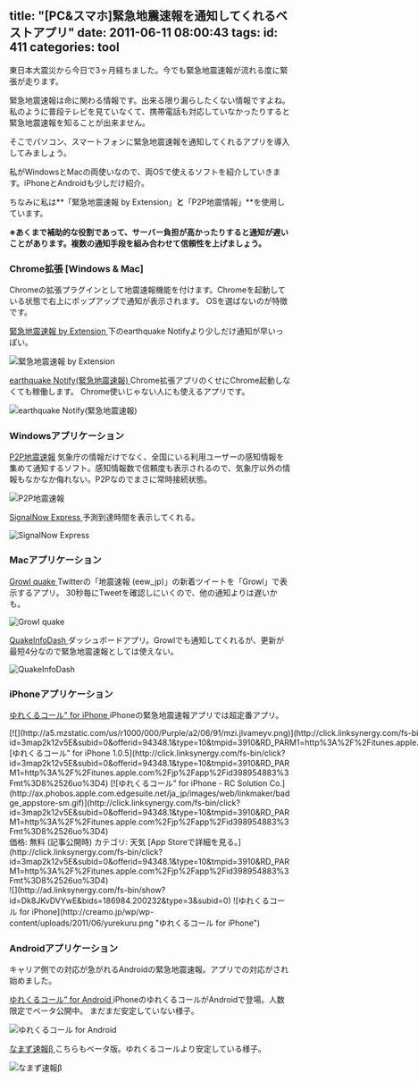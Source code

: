 title: "[PC&スマホ]緊急地震速報を通知してくれるベストアプリ"
date: 2011-06-11 08:00:43
tags:
id: 411
categories: tool
---

東日本大震災から今日で3ヶ月経ちました。今でも緊急地震速報が流れる度に緊張が走ります。

緊急地震速報は命に関わる情報です。出来る限り漏らしたくない情報ですよね。
私のように普段テレビを見ていなくて、携帯電話も対応していなかったりすると緊急地震速報を知ることが出来ません。

そこでパソコン、スマートフォンに緊急地震速報を通知してくれるアプリを導入してみましょう。

私がWindowsとMacの両使いなので、両OSで使えるソフトを紹介していきます。iPhoneとAndroidも少しだけ紹介。

ちなみに私は**「緊急地震速報 by Extension」**と**「P2P地震情報」**を使用しています。

**※あくまで補助的な役割であって、サーバー負担が高かったりすると通知が遅いことがあります。複数の通知手段を組み合わせて信頼性を上げましょう。**

### Chrome拡張 [Windows &amp; Mac]

Chromeの拡張プラグインとして地震速報機能を付けます。Chromeを起動している状態で右上にポップアップで通知が表示されます。
OSを選ばないのが特徴です。

[緊急地震速報 by Extension
](https://chrome.google.com/webstore/detail/pebgngldogenhmnokpncolbajkelhjba)下のearthquake Notifyより少しだけ通知が早いっぽい。

![緊急地震速報 by Extension](/tool/quake-app/earthquake.png "緊急地震速報 by Extension")

[earthquake Notify(緊急地震速報)
](https://chrome.google.com/webstore/detail/bcepdinmmfbpheociaalfkhbcpekbdbc)Chrome拡張アプリのくせにChrome起動しなくても稼働します。
Chrome使いじゃない人にも使えるアプリです。

![earthquake Notify(緊急地震速報)](/tool/quake-app/earthquake_notify.png "earthquake Notify(緊急地震速報)")

### Windowsアプリケーション

[P2P地震速報](http://www11.plala.or.jp/taknet/p2pquake/)
気象庁の情報だけでなく、全国にいる利用ユーザーの感知情報を集めて通知するソフト。感知情報数で信頼度も表示されるので、気象庁以外の情報もなかなか侮れない。P2Pなのでまさに常時接続状態。

![P2P地震速報](/tool/quake-app/p2p_quake.png "P2P地震速報")

[SignalNow Express
](http://www.estrat.co.jp/download.html)予測到達時間を表示してくれる。

![SignalNow Express](/tool/quake-app/signalnow.png "SignalNow Express")

### Macアプリケーション

[Growl quake
](http://veadardiary.blog29.fc2.com/blog-entry-3223.html "Link to 地震速報をGrowlで表示する『Growl quake』 | Macの手書き説明書")Twitterの「地震速報 (eew_jp)」の新着ツイートを「Growl」で表示するアプリ。
30秒毎にTweetを確認しにいくので、他の通知よりは遅いかも。

![Growl quake](/tool/quake-app/growl_quake.png "Growl quake")

[QuakeInfoDash
](http://macwidgets.jpn.org/quakeinfodash/)ダッシュボードアプリ。Growlでも通知してくれるが、更新が最短4分なので緊急地震速報としては使えない。

![QuakeInfoDash](/tool/quake-app/quakeinfo_dash.png "QuakeInfoDash")

### iPhoneアプリケーション

[ゆれくるコール" for iPhone
](http://itunes.apple.com/jp/app/id398954883?mt=8)iPhoneの緊急地震速報アプリでは超定番アプリ。
<div class="amz-etr-under"><div class="amz-left" style="float:left;"><div class="amz-image">[![](http://a5.mzstatic.com/us/r1000/000/Purple/a2/06/91/mzi.jlvameyv.png)](http://click.linksynergy.com/fs-bin/click?id=3map2k12v5E&subid=0&offerid=94348.1&type=10&tmpid=3910&RD_PARM1=http%3A%2F%2Fitunes.apple.com%2Fjp%2Fapp%2Fid398954883%3Fmt%3D8%2526uo%3D4)</div></div><div class="amz-right"><div class="amz-title">[ゆれくるコール” for iPhone 1.0.5](http://click.linksynergy.com/fs-bin/click?id=3map2k12v5E&subid=0&offerid=94348.1&type=10&tmpid=3910&RD_PARM1=http%3A%2F%2Fitunes.apple.com%2Fjp%2Fapp%2Fid398954883%3Fmt%3D8%2526uo%3D4) [![ゆれくるコール” for iPhone - RC Solution Co.](http://ax.phobos.apple.com.edgesuite.net/ja_jp/images/web/linkmaker/badge_appstore-sm.gif)](http://click.linksynergy.com/fs-bin/click?id=3map2k12v5E&subid=0&offerid=94348.1&type=10&tmpid=3910&RD_PARM1=http%3A%2F%2Fitunes.apple.com%2Fjp%2Fapp%2Fid398954883%3Fmt%3D8%2526uo%3D4)</div><div class="amz-detail">価格: 無料 (記事公開時)
カテゴリ: 天気
[App Storeで詳細を見る。](http://click.linksynergy.com/fs-bin/click?id=3map2k12v5E&subid=0&offerid=94348.1&type=10&tmpid=3910&RD_PARM1=http%3A%2F%2Fitunes.apple.com%2Fjp%2Fapp%2Fid398954883%3Fmt%3D8%2526uo%3D4)</div></div></div>![](http://ad.linksynergy.com/fs-bin/show?id=Dk8JKvDVYwE&bids=186984.200232&type=3&subid=0)
![ゆれくるコール for iPhone](http://creamo.jp/wp/wp-content/uploads/2011/06/yurekuru.png "ゆれくるコール for iPhone")

### Androidアプリケーション

キャリア側での対応が急がれるAndroidの緊急地震速報。アプリでの対応がされ始めました。

[ゆれくるコール” for Android
](https://market.android.com/details?id=jp.co.rcsc.yurekuru.android)iPhoneのゆれくるコールがAndroidで登場。人数限定でベータ公開中。
まだまだ安定していない様子。

![ゆれくるコール for Android](/tool/quake-app/yurekuru_a.png "ゆれくるコール for Android")

[なまず速報β
](https://market.android.com/details?id=jp.twiple.android.quake&amp;feature=search_result)こちらもベータ版。ゆれくるコールより安定している様子。

![なまず速報β](/tool/quake-app/namazu_beta.png "なまず速報β")